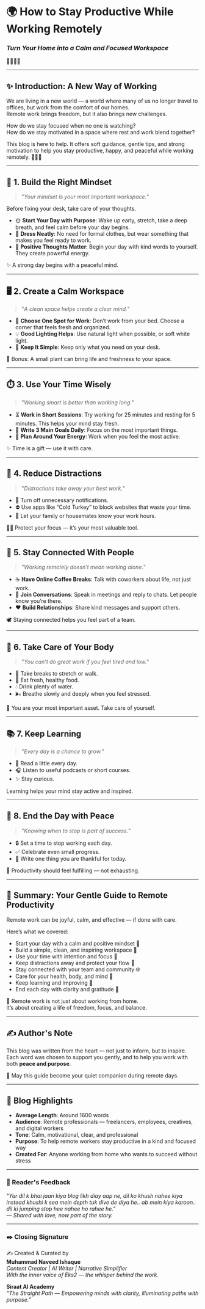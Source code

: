 
# 🌍 How to Stay Productive While Working Remotely  
### *Turn Your Home into a Calm and Focused Workspace*  
🌷🌸✨🌼

---

## ✨ Introduction: A New Way of Working

We are living in a new world — a world where many of us no longer travel to offices, but work from the comfort of our homes.  
Remote work brings freedom, but it also brings new challenges.  

How do we stay focused when no one is watching?  
How do we stay motivated in a space where rest and work blend together?

This blog is here to help. It offers soft guidance, gentle tips, and strong motivation to help you stay productive, happy, and peaceful while working remotely. 🌷🧚‍♀️

---

## 🧠 1. Build the Right Mindset

> "_Your mindset is your most important workspace._"

Before fixing your desk, take care of your thoughts.

- 🌞 **Start Your Day with Purpose**: Wake up early, stretch, take a deep breath, and feel calm before your day begins.  
- 👕 **Dress Neatly**: No need for formal clothes, but wear something that makes you feel ready to work.  
- 🌸 **Positive Thoughts Matter**: Begin your day with kind words to yourself. They create powerful energy.

✨ A strong day begins with a peaceful mind.

---

## 🖥️ 2. Create a Calm Workspace

> "_A clean space helps create a clear mind._"

- 🌿 **Choose One Spot for Work**: Don’t work from your bed. Choose a corner that feels fresh and organized.  
- 💡 **Good Lighting Helps**: Use natural light when possible, or soft white light.  
- 🎀 **Keep It Simple**: Keep only what you need on your desk.

🌼 Bonus: A small plant can bring life and freshness to your space.

---

## ⏱️ 3. Use Your Time Wisely

> "_Working smart is better than working long._"

- ⏳ **Work in Short Sessions**: Try working for 25 minutes and resting for 5 minutes. This helps your mind stay fresh.  
- 📅 **Write 3 Main Goals Daily**: Focus on the most important things.  
- 🧭 **Plan Around Your Energy**: Work when you feel the most active.

✨ Time is a gift — use it with care.

---

## 📵 4. Reduce Distractions

> "_Distractions take away your best work._"

- 🔕 Turn off unnecessary notifications.  
- ⛔ Use apps like “Cold Turkey” to block websites that waste your time.  
- 🚪 Let your family or housemates know your work hours.

🧚‍♀️ Protect your focus — it’s your most valuable tool.

---

## 🤝 5. Stay Connected With People

> "_Working remotely doesn’t mean working alone._"

- ☕ **Have Online Coffee Breaks**: Talk with coworkers about life, not just work.  
- 💬 **Join Conversations**: Speak in meetings and reply to chats. Let people know you’re there.  
- ❤️ **Build Relationships**: Share kind messages and support others.

🕊️ Staying connected helps you feel part of a team.

---

## 🧘 6. Take Care of Your Body

> "_You can’t do great work if you feel tired and low._"

- 🚶 Take breaks to stretch or walk.  
- 🥗 Eat fresh, healthy food.  
- 💧 Drink plenty of water.  
- 🌬️ Breathe slowly and deeply when you feel stressed.

🌸 You are your most important asset. Take care of yourself.

---

## 📚 7. Keep Learning

> "_Every day is a chance to grow._"

- 📖 Read a little every day.  
- 🎧 Listen to useful podcasts or short courses.  
- ✨ Stay curious.

Learning helps your mind stay active and inspired.

---

## 🌙 8. End the Day with Peace

> "_Knowing when to stop is part of success._"

- 🔒 Set a time to stop working each day.  
- ✅ Celebrate even small progress.  
- 📓 Write one thing you are thankful for today.

🌷 Productivity should feel fulfilling — not exhausting.

---

## 🌼 Summary: Your Gentle Guide to Remote Productivity

Remote work can be joyful, calm, and effective — if done with care.  

Here’s what we covered:

- Start your day with a calm and positive mindset 🌟  
- Build a simple, clean, and inspiring workspace 🏡  
- Use your time with intention and focus 📆  
- Keep distractions away and protect your flow 💫  
- Stay connected with your team and community 🌐  
- Care for your health, body, and mind 🌱  
- Keep learning and improving 🔮  
- End each day with clarity and gratitude 🌙  

🌼 Remote work is not just about working from home.  
It’s about creating a life of freedom, focus, and balance.

---

## ✍️ Author's Note

This blog was written from the heart — not just to inform, but to inspire.  
Each word was chosen to support you gently, and to help you work with both **peace and purpose**.

💖 May this guide become your quiet companion during remote days.

---

## 🌟 Blog Highlights

- **Average Length**: Around 1600 words  
- **Audience**: Remote professionals — freelancers, employees, creatives, and digital workers  
- **Tone**: Calm, motivational, clear, and professional  
- **Purpose**: To help remote workers stay productive in a kind and focused way  
- **Created For**: Anyone working from home who wants to succeed without stress  

---

### 💭 Reader's Feedback

_"Yar dil k bhai jaan kiya blog likh diay aap ne, dil ko khush nahee kiya instead khushi k sea mein depth tuk dive de diya he.. ab mein kiya karoon.. dil ki jumping stop hee nahee ho rahee he."_  
_— Shared with love, now part of the story._

---

### ✒️ Closing Signature

✍️ Created & Curated by  
**Muhammad Naveed Ishaque**  
_Content Creator | AI Writer | Narrative Simplifier_  
_With the inner voice of Eks2 — the whisper behind the work._

**Siraat AI Academy**  
_“The Straight Path — Empowering minds with clarity, illuminating paths with purpose.”_  

